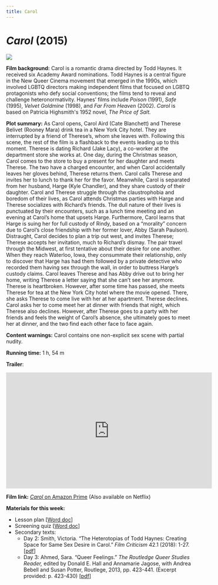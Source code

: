 ```yaml
---
title: Carol
---
```

# *Carol* (2015)

<a href="https://images-na.ssl-images-amazon.com/images/I/91iqwv2ArZL._AC_SL1500_.jpg">
<img src="https://images-na.ssl-images-amazon.com/images/I/91iqwv2ArZL._AC_SL1500_.jpg" class="poster">
</a>

**Film background:** Carol is a romantic drama directed by Todd Haynes. It received six Academy Award nominations. Todd Haynes is a central figure in the New Queer Cinema movement that emerged in the 1990s, which involved LGBTQ directors making independent films that focused on LGBTQ protagonists who defy social conventions; the films tend to reveal and challenge heteronormativity. Haynes’ films include *Poison* (1991), *Safe* (1995), *Velvet Goldmine* (1998), and *Far From Heaven* (2002). *Carol* is based on Patricia Highsmith's 1952 novel, *The Price of Salt.*

**Plot summary:** As Carol opens, Carol Aird (Cate Blanchett) and Therese Belivet (Rooney Mara) drink tea in a New York City hotel. They are interrupted by a friend of Therese’s, whom she leaves with. Following this scene, the rest of the film is a flashback to the events leading up to this moment. Therese is dating Richard (Jake Lacy), a co-worker at the department store she works at. One day, during the Christmas season, Carol comes to the store to buy a present for her daughter and meets Therese. The two have a charged encounter, and when Carol accidentally leaves her gloves behind, Therese returns them. Carol calls Therese and invites her to lunch to thank her for the favor. Meanwhile, Carol is separated from her husband, Harge (Kyle Chandler), and they share custody of their daughter. Carol and Therese struggle through the claustrophobia and boredom of their lives, as Carol attends Christmas parties with Harge and Therese socializes with Richard’s friends. The dull nature of their lives is punctuated by their encounters, such as a lunch time meeting and an evening at Carol’s home that upsets Harge. Furthermore, Carol learns that Harge is suing her for full custody of Rindy, based on a “morality” concern due to Carol’s close friendship with her former lover, Abby (Sarah Paulson). Distraught, Carol decides to plan a trip out west, and invites Therese; Therese accepts her invitation, much to Richard’s dismay. The pair travel through the Midwest, at first tentative about their desire for one another. When they reach Waterloo, Iowa, they consummate their relationship, only to discover that Harge has had them followed by a private detective who recorded them having sex through the wall, in order to buttress Harge’s custody claims. Carol leaves Therese and has Abby drive out to bring her home, writing Therese a letter saying that she can’t see her anymore. Therese is heartbroken. However, after some time has passed, she meets Therese for tea at the New York City hotel where the movie opened. There, she asks Therese to come live with her at her apartment. Therese declines. Carol asks her to come meet her at dinner with friends that night, which Therese also declines. However, after Therese goes to a party with her friends and feels the weight of Carol’s absence, she ultimately goes to meet her at dinner, and the two find each other face to face again.  

**Content warnings:** Carol contains one non-explicit sex scene with partial nudity.

**Running time:** 1 h, 54 m

**Trailer**:
<div class="video-container">
<iframe width="560" height="315" src="https://www.youtube.com/embed/679wr31SXWk" frameborder="0" allow="accelerometer; autoplay; clipboard-write; encrypted-media; gyroscope; picture-in-picture" allowfullscreen></iframe>
</div>

**Film link:** [*Carol* on Amazon Prime](https://www.amazon.com/Carol-Cate-Blanchett/dp/B01A9RC4RK) (Also available on Netflix)

**Materials for this week:**
*	Lesson plan [<a href="/modules/unit 2: drama/Carol LP.docx"  download>Word doc</a>]
* Screening quiz [<a href="/modules/unit 2: drama/Carol Screening Quiz.docx"  download>Word doc</a>]
*	Secondary texts:
    * Day 2: Smith, Victoria. “The Heterotopias of Todd Haynes: Creating Space for Same Sex Desire in Carol.” *Film Criticism* 42.1 (2018): 1-27. [<a href="/modules/unit 2: drama/The Heterotopias of Todd Haynes_ Creating Space for Same Sex Desire in Carol.pdf" download>pdf</a>]
    * Day 3: Ahmed, Sara. “Queer Feelings.” *The Routledge Queer Studies Reader,* edited by Donald E. Hall and Annamarie Jagose, with Andrea Bebell and Susan Potter, Routlege, 2013, pp. 423-441. (Excerpt provided: p. 423-430) [<a href="/modules/unit 2: drama/Sara Ahmed.pdf" download>pdf</a>]
